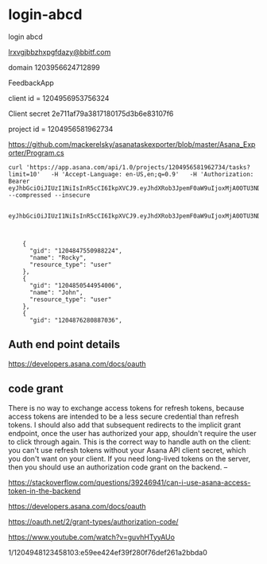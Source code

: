 # login-abcd
login abcd


lrxvgjbbzhxpgfdazy@bbitf.com



domain
1203956624712899


FeedbackApp

client id = 1204956953756324

Client secret
2e711af79a3817180175d3b6e83107f6



project id = 1204956581962734


https://github.com/mackerelsky/asanataskexporter/blob/master/Asana_Exporter/Program.cs


```
curl 'https://app.asana.com/api/1.0/projects/1204956581962734/tasks?limit=10'   -H 'Accept-Language: en-US,en;q=0.9'   -H 'Authorization: Bearer eyJhbGciOiJIUzI1NiIsInR5cCI6IkpXVCJ9.eyJhdXRob3JpemF0aW9uIjoxMjA0OTU3NDUzNDU4NjEwLCJzY29wZSI6ImRlZmF1bHQgaWRlbnRpdHkiLCJzdWIiOjEyMDQ5NDgxMjM0NTgxMDMsImlhdCI6MTY4ODQwOTUxOCwiZXhwIjoxNjg4NDEzMTE4fQ.GpL8pAVsetXRxVic2N3Gg5aGTJqKn2hy7H7fUHwrI3k'   --compressed --insecure


eyJhbGciOiJIUzI1NiIsInR5cCI6IkpXVCJ9.eyJhdXRob3JpemF0aW9uIjoxMjA0OTU3NDUzNDU4NjEwLCJzY29wZSI6ImRlZmF1bHQgaWRlbnRpdHkiLCJzdWIiOjEyMDQ5NDgxMjM0NTgxMDMsImlhdCI6MTY4ODQxOTc5MywiZXhwIjoxNjg4NDIzMzkzfQ.cX51j4ssMFG9yCA2dMIbNnQKXZgxcSyaYygDo5WeGjU



    {
      "gid": "1204847550988224",
      "name": "Rocky",
      "resource_type": "user"
    },
    {
      "gid": "1204850544954006",
      "name": "John",
      "resource_type": "user"
    },
    {
      "gid": "1204876280887036",

```


## Auth end point details

https://developers.asana.com/docs/oauth


## code grant

There is no way to exchange access tokens for refresh tokens, because access tokens are intended to be a less secure credential than refresh tokens. I should also add that subsequent redirects to the implicit grant endpoint, once the user has authorized your app, shouldn't require the user to click through again. This is the correct way to handle auth on the client: you can't use refresh tokens without your Asana API client secret, which you don't want on your client. If you need long-lived tokens on the server, then you should use an authorization code grant on the backend. – 



https://stackoverflow.com/questions/39246941/can-i-use-asana-access-token-in-the-backend


https://developers.asana.com/docs/oauth

https://oauth.net/2/grant-types/authorization-code/


https://www.youtube.com/watch?v=guvhHTyyAUo



1/1204948123458103:e59ee424ef39f280f76def261a2bbda0





